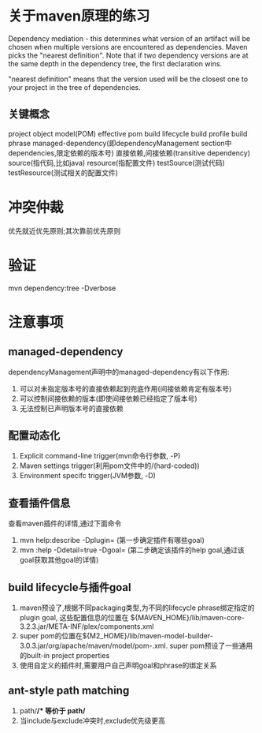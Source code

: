 # 关于maven原理的练习

Dependency mediation - this determines what version of an artifact will be chosen when multiple versions are encountered as dependencies.
Maven picks the "nearest definition".
Note that if two dependency versions are at the same depth in the dependency tree, the first declaration wins.

"nearest definition" means that the version used will be the closest one to your project in the tree of dependencies.


## 关键概念
project object model(POM)
effective pom
build lifecycle
build profile
build phrase
managed-dependency(即dependencyManagement section中dependencies,限定依赖的版本号)
直接依赖,间接依赖(transitive dependency)
source(指代码,比如java)
resource(指配置文件)
testSource(测试代码)
testResource(测试相关的配置文件)

# 冲突仲裁
优先就近优先原则;其次靠前优先原则


# 验证
mvn dependency:tree -Dverbose


# 注意事项
## managed-dependency
dependencyManagement声明中的managed-dependency有以下作用:
1. 可以对未指定版本号的直接依赖起到兜底作用(间接依赖肯定有版本号)
2. 可以控制间接依赖的版本(即使间接依赖已经指定了版本号)
3. 无法控制已声明版本号的直接依赖

## 配置动态化
1. Explicit command-line trigger(mvn命令行参数, -P)
2. Maven settings trigger(利用pom文件中的<settings>/<activeProfiles>(hard-coded))
3. Environment specifc trigger(JVM参数, -D)

## 查看插件信息
查看maven插件的详情,通过下面命令
1. mvn help:describe -Dplugin=<plugin-id>  (第一步确定插件有哪些goal)
2. mvn <goal-prefix>:help -Ddetail=true -Dgoal=<goal-name> (第二步确定该插件的help goal,通过该goal获取其他goal的详情)

## build lifecycle与插件goal
1. maven预设了,根据不同packaging类型,为不同的lifecycle phrase绑定指定的plugin goal, 这些配置信息的位置在 ${MAVEN_HOME}/lib/maven-core-3.2.3.jar/META-INF/plex/components.xml
2. super pom的位置在${M2_HOME}/lib/maven-model-builder-3.0.3.jar/org/apache/maven/model/pom-<version>.xml. super pom预设了一些通用的built-in project properties
3. 使用自定义的插件时,需要用户自己声明goal和phrase的绑定关系

## ant-style path matching
1. path/**/* 等价于 path/**
2. 当include与exclude冲突时,exclude优先级更高

